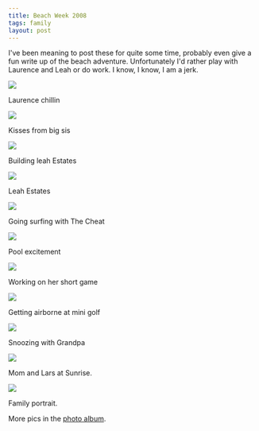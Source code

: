 ```yaml
---
title: Beach Week 2008
tags: family
layout: post
---
```

I've been meaning to post these for quite some time, probably even give a fun write up of the beach adventure.  Unfortunately I'd rather play with Laurence and Leah or do work. I know, I know, I am a jerk.



<img class="picture" src="http://photos.fuzzymonk.com/blog/image/595/IMG_7413.JPG" />

Laurence chillin



<img class="picture" src="http://photos.fuzzymonk.com/blog/image/595/IMG_7423.JPG" />

Kisses from big sis



<img class="picture" src="http://photos.fuzzymonk.com/blog/image/595/IMG_7490.JPG" />

Building leah Estates



<img class="picture" src="http://photos.fuzzymonk.com/blog/image/595/IMG_7239.JPG" />

Leah Estates 



<img class="picture" src="http://photos.fuzzymonk.com/blog/image/595/IMG_7533.JPG" />

Going surfing with The Cheat



<img class="picture" src="http://photos.fuzzymonk.com/blog/image/595/IMG_7560.JPG" />

Pool excitement



<img class="picture" src="http://photos.fuzzymonk.com/blog/image/595/IMG_7601.JPG" />

Working on her short game



<img class="picture" src="http://photos.fuzzymonk.com/blog/image/595/IMG_7635.JPG" />

Getting airborne at mini golf



<img class="picture" src="http://photos.fuzzymonk.com/blog/image/595/IMG_7585.JPG" />

Snoozing with Grandpa



<img class="picture" src="http://photos.fuzzymonk.com/blog/image/595/IMG_7710.JPG" />

Mom and Lars at Sunrise. 



<img class="picture" src="http://photos.fuzzymonk.com/blog/image/595/IMG_7669.JPG" />

Family portrait. 



More pics in the <a href="http://photos.fuzzymonk.com/blog/">photo album</a>.

